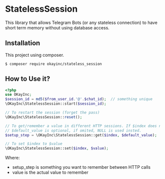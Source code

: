 # StatelessSession
This library that allows Telegram Bots (or any stateless connection) to have short term memory without using database access.


## Installation
This project using composer.
```
$ composer require okayinc/stateless_session
```

## How to Use it?

```php
<?php
use OKayInc;
$session_id = md5($from_user_id.'@'.$chat_id);  // something unique
\OKayInc\StatelessSession::start($session_id);

// To restart the session (forget the pass)
\OKayInc\StatelessSession::reset();

// To get/remember a value in different HTTP sessions. If $index does not exist, $default_value is returned. 
// $default_value is optional, if omited, NULL is used insted. 
$setup_step = \OKayInc\StatelessSession::get($index, $default_value);

// To set $index to $value
\OKayInc\StatelessSession::set($index, $value);
```

Where:
* setup_step is something you want to remember between HTTP calls
* value is the actual value to remember
